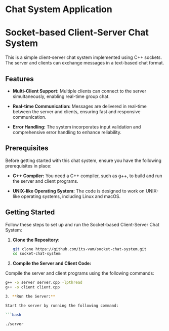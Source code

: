 # Chat System Application
# Socket-based Client-Server Chat System

This is a simple client-server chat system implemented using C++ sockets. The server and clients can exchange messages in a text-based chat format.

## Features

- **Multi-Client Support:** Multiple clients can connect to the server simultaneously, enabling real-time group chat.

- **Real-time Communication:** Messages are delivered in real-time between the server and clients, ensuring fast and responsive communication.

- **Error Handling:** The system incorporates input validation and comprehensive error handling to enhance reliability.

## Prerequisites

Before getting started with this chat system, ensure you have the following prerequisites in place:

- **C++ Compiler:** You need a C++ compiler, such as g++, to build and run the server and client programs.

- **UNIX-like Operating System:** The code is designed to work on UNIX-like operating systems, including Linux and macOS.

## Getting Started

Follow these steps to set up and run the Socket-based Client-Server Chat System:

1. **Clone the Repository:**

   ```bash
   git clone https://github.com/its-vam/socket-chat-system.git
   cd socket-chat-system
   
2. **Compile the Server and Client Code:**

Compile the server and client programs using the following commands:

   ```bash
   g++ -o server server.cpp -lpthread
   g++ -o client client.cpp

3. **Run the Server:**

Start the server by running the following command:

   ```bash

   ./server



